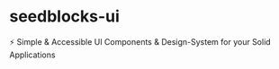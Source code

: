 # seedblocks-ui
⚡️  Simple &amp; Accessible UI Components &amp; Design-System for your Solid Applications

